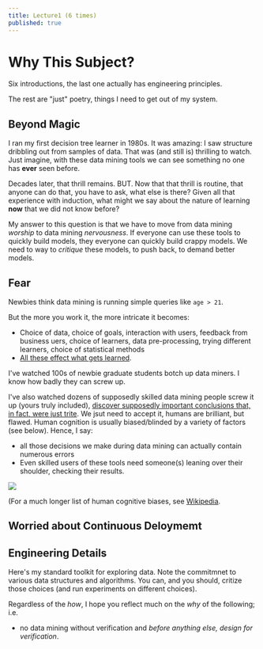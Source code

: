 ```yaml
---
title: Lecture1 (6 times)
published: true
---
```



# Why This Subject? 

Six introductions, the last one actually has engineering principles.

The rest are "just" poetry, things I need to get out of my system.

## Beyond Magic

I ran my first decision tree learner in 1980s. It was amazing: I saw structure dribbling out
from samples of data. That was (and still is) thrilling to watch. Just imagine, with these data mining tools we can see  something no one has **ever** seen before.

Decades later, that thrill remains. BUT. Now that that thrill is routine, that anyone can do that, you have to ask, what else is there?   Given all that experience with induction, what might we say about the nature of learning **now** that we did not know before?

My answer to this question is that we have to move from data mining _worship_ to data mining _nervousness_. If everyone can use these tools to quickly build models, they everyone can quickly build crappy models. We need to way to _critique_ these models, to push back, to demand better models.

## Fear

Newbies think data mining is running simple queries like `age > 21`.

But the more you work it, the more intricate it becomes:

- Choice of data, choice of goals, interaction with users, feedback from business uers, choice of learners, data pre-processing, trying different learners, choice of statistical methods
- [All these effect what gets learned](https://github.com/txt/ase15/blob/master/models/icse14-v5-min.py).

I've watched 100s of newbie graduate students botch up data miners. I know how badly they can screw up.

 
I've also watched dozens of supposedly skilled data mining people screw it up (yours truly included), [discover supposedly important conclusions that, in fact, were just trite](https://pdfs.semanticscholar.org/ae7d/96ee5c7838343a7cf176d008cf3eaaeba1ef.pdf). We jsut need to accept it, humans are brilliant, but flawed. Human cognition is usually biased/blinded by a variety of factors (see below). Hence, I say: 

- all those decisions we make during data mining can actually contain numerous errors 
- Even skilled users of these tools need someone(s) leaning over their shoulder, checking their results.

![](http://images.mentalfloss.com/sites/default/files/styles/insert_main_wide_image/public/cognitive_biases.png)

(For a much longer list of human cognitive biases, see [Wikipedia](https://en.wikipedia.org/wiki/List_of_cognitive_biases).

## Worried about Continuous Deloymemt



## Engineering Details

Here's  my standard toolkit for exploring data. Note the commitmnet to various
data structures and algorithms. You can, and you should, critize those choices
(and run experiments on different choices). 

Regardless of the _how_, I hope you reflect much on the _why_ of the following;
i.e.

- no data mining without verification</em> and <em> before anything else, design for verification</em>.
